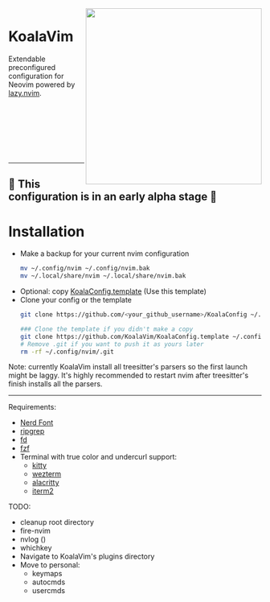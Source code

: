 <img src="https://github.com/KoalaVim/KoalaVim/assets/4954051/bfdd2db9-1957-4a7f-8ada-f561f2ec5860" align="right" width="350" />

# KoalaVim


Extendable preconfigured configuration for Neovim powered by [lazy.nvim](https://github.com/folke/lazy.nvim).

<br><br><br><br><br><br>

---

## 🚧 **This configuration is in an early alpha stage** 🚧

# Installation
* Make a backup for your current nvim configuration 
    ```bash
    mv ~/.config/nvim ~/.config/nvim.bak
    mv ~/.local/share/nvim ~/.local/share/nvim.bak
    ```
* Optional: copy [KoalaConfig.template](https://github.com/KoalaVim/KoalaConfig.template) (Use this template)
* Clone your config or the template
    ```bash
    git clone https://github.com/<your_github_username>/KoalaConfig ~/.config/nvim

    ### Clone the template if you didn't make a copy
    git clone https://github.com/KoalaVim/KoalaConfig.template ~/.config/nvim
    # Remove .git if you want to push it as yours later
    rm -rf ~/.config/nvim/.git
    ```

Note: currently KoalaVim install all treesitter's parsers so the first launch might be laggy. It's highly recommended to restart nvim after treesitter's finish installs all the parsers.

---

Requirements:
- [Nerd Font](https://www.nerdfonts.com/)
- [ripgrep](https://github.com/BurntSushi/ripgrep)
- [fd](https://github.com/sharkdp/fd)
- [fzf](https://github.com/junegunn/fzf)
- Terminal with true color and undercurl support:
    - [kitty](https://github.com/kovidgoyal/kitty)
    - [wezterm](https://github.com/wez/wezterm)
    - [alacritty](https://github.com/alacritty/alacritty)
    - [iterm2](https://iterm2.com/)

TODO:
- cleanup root directory
- fire-nvim
- nvlog ()
- whichkey
- Navigate to KoalaVim's plugins directory
- Move to personal:
    - keymaps
    - autocmds
    - usercmds
